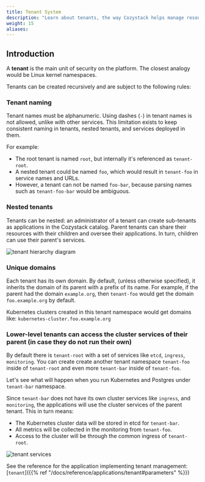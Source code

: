```yaml
---
title: Tenant System
description: "Learn about tenants, the way Cozystack helps manage resources and improve security."
weight: 15
aliases:
---
```


## Introduction

A **tenant** is the main unit of security on the platform. The closest analogy would be Linux kernel namespaces.

Tenants can be created recursively and are subject to the following rules:

### Tenant naming

Tenant names must be alphanumeric.
Using dashes (`-`) in tenant names is not allowed, unlike with other services.
This limitation exists to keep consistent naming in tenants, nested tenants, and services deployed in them.

For example:

-   The root tenant is named `root`, but internally it's referenced as `tenant-root`.
-   A nested tenant could be named `foo`, which would result in `tenant-foo` in service names and URLs.
-   However, a tenant can not be named `foo-bar`, because parsing names such as `tenant-foo-bar` would be ambiguous.

### Nested tenants

Tenants can be nested: an administrator of a tenant can create sub-tenants as applications in the Cozystack catalog.
Parent tenants can share their resources with their children and oversee their applications.
In turn, children can use their parent's services.

![tenant hierarchy diagram](/img/tenants1.png)

### Unique domains

Each tenant has its own domain.
By default, (unless otherwise specified), it inherits the domain of its parent with a prefix of its name.
For example, if the parent had the domain `example.org`, then `tenant-foo` would get the domain `foo.example.org` by default.

Kubernetes clusters created in this tenant namespace would get domains like: `kubernetes-cluster.foo.example.org`

### Lower-level tenants can access the cluster services of their parent (in case they do not run their own)

By default there is `tenant-root` with a set of services like `etcd`, `ingress`, `monitoring`.
You can create create another tenant namespace `tenant-foo` inside of `tenant-root` and even more `tenant-bar` inside of `tenant-foo`.

Let's see what will happen when you run Kubernetes and Postgres under `tenant-bar` namespace.

Since `tenant-bar` does not have its own cluster services like `ingress`, and `monitoring`, the applications will use the cluster services of the parent tenant.
This in turn means:

- The Kubernetes cluster data will be stored in etcd for `tenant-bar`.
- All metrics will be collected in the monitoring from `tenant-foo`.
- Access to the cluster will be through the common ingress of `tenant-root`.

![tenant services](/img/tenants2.png)

See the reference for the application implementing tenant management: [`tenant`]({{% ref "/docs/reference/applications/tenant#parameters" %}})

